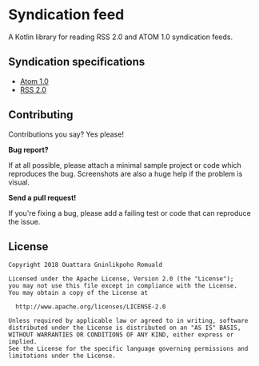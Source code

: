 # Syndication feed

A Kotlin library for reading RSS 2.0 and ATOM 1.0 syndication feeds.

## Syndication specifications

- [Atom 1.0](https://www.ietf.org/rfc/rfc4287)
- [RSS 2.0](http://www.rssboard.org/rss-specification)

## Contributing

Contributions you say? Yes please!

**Bug report?**

If at all possible, please attach a minimal sample project or code which reproduces the bug.
Screenshots are also a huge help if the problem is visual.

**Send a pull request!**

If you're fixing a bug, please add a failing test or code that can reproduce the issue.

## License

```
Copyright 2018 Ouattara Gninlikpoho Romuald

Licensed under the Apache License, Version 2.0 (the "License");
you may not use this file except in compliance with the License.
You may obtain a copy of the License at

  http://www.apache.org/licenses/LICENSE-2.0

Unless required by applicable law or agreed to in writing, software
distributed under the License is distributed on an "AS IS" BASIS,
WITHOUT WARRANTIES OR CONDITIONS OF ANY KIND, either express or implied.
See the License for the specific language governing permissions and
limitations under the License.
```